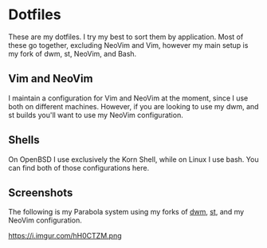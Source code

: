# Dotfiles
These are my dotfiles. I try my best to sort them by application. Most of these go together, excluding NeoVim and Vim, however my main setup is my fork of dwm, st, NeoVim, and Bash.

## Vim and NeoVim
I maintain a configuration for Vim and NeoVim at the moment, since I use both on different machines. However, if you are looking to use my dwm, and st builds you'll want to use my NeoVim configuration.

## Shells
On OpenBSD I use exclusively the Korn Shell, while on Linux I use bash. You can find both of those configurations here.

## Screenshots
The following is my Parabola system using my forks of [dwm](https://gitlab.com/rawleyIfowler/dwm), [st](https://gitlab.com/rawleyIfowler/st), and my NeoVim configuration.

https://i.imgur.com/hH0CTZM.png
